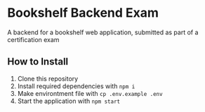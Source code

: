 # Bookshelf Backend Exam
A backend for a bookshelf web application, submitted as part of a certification exam

## How to Install
 1. Clone this repository
 2. Install required dependencies with `npm i`
 3. Make environtment file with `cp .env.example .env`
 4. Start the application with `npm start`
